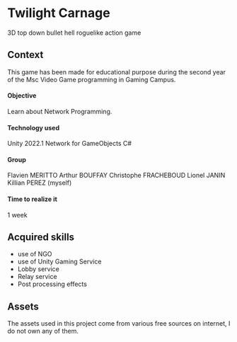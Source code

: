 # Twilight Carnage
3D top down bullet hell roguelike action game
 
## Context
This game has been made for educational purpose during the second year of the Msc Video Game programming in Gaming Campus.  

#### Objective
Learn about Network Programming.  

#### Technology used
Unity 2022.1
Network for GameObjects
C#

#### Group
Flavien MERITTO
Arthur BOUFFAY
Christophe FRACHEBOUD
Lionel JANIN  
Killian PEREZ (myself)

#### Time to realize it
1 week

## Acquired skills
- use of NGO
- use of Unity Gaming Service
- Lobby service
- Relay service
- Post processing effects

## Assets
The assets used in this project come from various free sources on internet, I do not own any of them.
